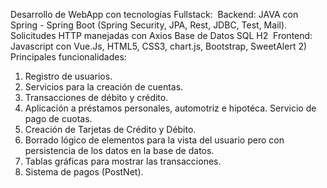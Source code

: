 Desarrollo de WebApp con tecnologías Fullstack:⁣
⁣
Backend: JAVA con Spring - Spring Boot (Spring Security, JPA, Rest, JDBC, Test, Mail).⁣
⁣
Solicitudes HTTP manejadas con Axios⁣
Base de Datos SQL H2⁣
⁣
Frontend: Javascript con Vue.Js, HTML5, CSS3, chart.js, Bootstrap, SweetAlert 2)⁣
⁣
Principales funcionalidades:⁣
⁣
1) Registro de usuarios.⁣
2) Servicios para la creación de cuentas.⁣
3) Transacciones de débito y crédito.⁣
4) Aplicación a préstamos personales, automotriz e hipotéca. Servicio de pago de cuotas.⁣
5) Creación de Tarjetas de Crédito y Débito. ⁣
6) Borrado lógico de elementos para la vista del usuario pero con persistencia de los datos en la base de datos.⁣
7) Tablas gráficas para mostrar las transacciones.⁣
8) Sistema de pagos (PostNet).⁣
